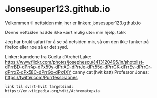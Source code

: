 # Jonsesuper123.github.io

Velkommen til nettsiden min, her er linken: jonsesuper123.github.io

Denne nettsiden hadde ikke vært mulig uten min hjelp, takk.

Jeg har brukt safari for å se på netsiden min, så om den ikke funker på firefox eller noe så er det synd.

Linker:
    kamelene fra Guelta d'Archei Lake: https://www.flickr.com/photos/josephescu/8413120495/in/photolist-dPrrBD-dPrrAp-dPx59y-dPrrAD-dPrrJe-dPx55d-dPrrGK-dPrrEv-dPrrCr-dPrrxZ-dPx58C-dPrrGx-dPx4XY
    canny cat (hvit katt) Professor Jones: https://twitter.com/PurrfessorJones
    
    link til svart-hvit fargeblind: https://en.wikipedia.org/wiki/Achromatopsia
